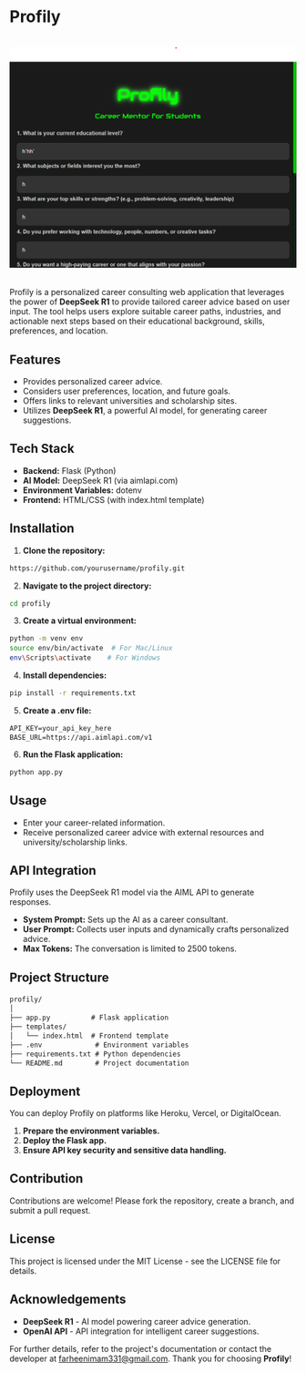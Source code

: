 # Profily
<p align="center">

 <img src="profily.png">

 <br>
Profily is a personalized career consulting web application that leverages the power of **DeepSeek R1** to provide tailored career advice based on user input. The tool helps users explore suitable career paths, industries, and actionable next steps based on their educational background, skills, preferences, and location.

## Features

- Provides personalized career advice.
- Considers user preferences, location, and future goals.
- Offers links to relevant universities and scholarship sites.
- Utilizes **DeepSeek R1**, a powerful AI model, for generating career suggestions.

## Tech Stack

- **Backend:** Flask (Python)
- **AI Model:** DeepSeek R1 (via aimlapi.com)
- **Environment Variables:** dotenv
- **Frontend:** HTML/CSS (with index.html template)

## Installation

1. **Clone the repository:**

```bash
https://github.com/yourusername/profily.git
```

2. **Navigate to the project directory:**

```bash
cd profily
```

3. **Create a virtual environment:**

```bash
python -m venv env
source env/bin/activate  # For Mac/Linux
env\Scripts\activate    # For Windows
```

4. **Install dependencies:**

```bash
pip install -r requirements.txt
```

5. **Create a .env file:**

```
API_KEY=your_api_key_here
BASE_URL=https://api.aimlapi.com/v1
```

6. **Run the Flask application:**

```bash
python app.py
```

## Usage

- Enter your career-related information.
- Receive personalized career advice with external resources and university/scholarship links.

## API Integration

Profily uses the DeepSeek R1 model via the AIML API to generate responses. 

- **System Prompt:** Sets up the AI as a career consultant.
- **User Prompt:** Collects user inputs and dynamically crafts personalized advice.
- **Max Tokens:** The conversation is limited to 2500 tokens.

## Project Structure

```
profily/
│
├── app.py          # Flask application
├── templates/
│   └── index.html  # Frontend template
├── .env             # Environment variables
├── requirements.txt # Python dependencies
└── README.md        # Project documentation
```

## Deployment

You can deploy Profily on platforms like Heroku, Vercel, or DigitalOcean.

1. **Prepare the environment variables.**
2. **Deploy the Flask app.**
3. **Ensure API key security and sensitive data handling.**

## Contribution

Contributions are welcome! Please fork the repository, create a branch, and submit a pull request.

## License

This project is licensed under the MIT License - see the LICENSE file for details.

## Acknowledgements

- **DeepSeek R1** - AI model powering career advice generation.
- **OpenAI API** - API integration for intelligent career suggestions.

For further details, refer to the project's documentation or contact the developer at [farheenimam331@gmail.com](mailto:farheenimam331@gmail.com).
Thank you for choosing **Profily**!

